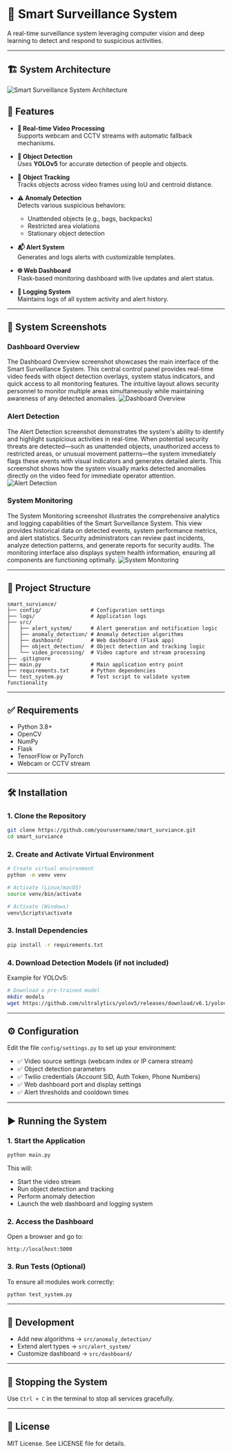 
# 🧠 Smart Surveillance System

A real-time surveillance system leveraging computer vision and deep learning to detect and respond to suspicious activities.

---
## 🏗️ System Architecture

![Smart Surveillance System Architecture](./screenshots/architecture.png)

## 🚀 Features

- **🔴 Real-time Video Processing**  
  Supports webcam and CCTV streams with automatic fallback mechanisms.

- **🎯 Object Detection**  
  Uses **YOLOv5** for accurate detection of people and objects.

- **📍 Object Tracking**  
  Tracks objects across video frames using IoU and centroid distance.

- **⚠️ Anomaly Detection**  
  Detects various suspicious behaviors:
  - Unattended objects (e.g., bags, backpacks)
  - Restricted area violations
  - Stationary object detection

- **📬 Alert System**  
  Generates and logs alerts with customizable templates.

- **🌐 Web Dashboard**  
  Flask-based monitoring dashboard with live updates and alert status.

- **📝 Logging System**  
  Maintains logs of all system activity and alert history.

---

## 📸 System Screenshots

### Dashboard Overview
The Dashboard Overview screenshot showcases the main interface of the Smart Surveillance System. This central control panel provides real-time video feeds with object detection overlays, system status indicators, and quick access to all monitoring features. The intuitive layout allows security personnel to monitor multiple areas simultaneously while maintaining awareness of any detected anomalies.
![Dashboard Overview](./screenshots/output_1.jpg)

### Alert Detection
The Alert Detection screenshot demonstrates the system's ability to identify and highlight suspicious activities in real-time. When potential security threats are detected—such as unattended objects, unauthorized access to restricted areas, or unusual movement patterns—the system immediately flags these events with visual indicators and generates detailed alerts. This screenshot shows how the system visually marks detected anomalies directly on the video feed for immediate operator attention.
![Alert Detection](./screenshots/output_2.jpg)

### System Monitoring
The System Monitoring screenshot illustrates the comprehensive analytics and logging capabilities of the Smart Surveillance System. This view provides historical data on detected events, system performance metrics, and alert statistics. Security administrators can review past incidents, analyze detection patterns, and generate reports for security audits. The monitoring interface also displays system health information, ensuring all components are functioning optimally.
![System Monitoring](./screenshots/output_3.jpg)

---

## 📁 Project Structure

```
smart_surviance/
├── config/                # Configuration settings
├── logs/                  # Application logs
├── src/
│   ├── alert_system/      # Alert generation and notification logic
│   ├── anomaly_detection/ # Anomaly detection algorithms
│   ├── dashboard/         # Web dashboard (Flask app)
│   ├── object_detection/  # Object detection and tracking logic
│   └── video_processing/  # Video capture and stream processing
├── .gitignore
├── main.py                # Main application entry point
├── requirements.txt       # Python dependencies
└── test_system.py         # Test script to validate system functionality
```

---

## ✅ Requirements

- Python 3.8+
- OpenCV
- NumPy
- Flask
- TensorFlow or PyTorch
- Webcam or CCTV stream

---

## 🛠 Installation

### 1. Clone the Repository

```bash
git clone https://github.com/yourusername/smart_surviance.git
cd smart_surviance
```

### 2. Create and Activate Virtual Environment

```bash
# Create virtual environment
python -m venv venv

# Activate (Linux/macOS)
source venv/bin/activate

# Activate (Windows)
venv\Scripts\activate
```

### 3. Install Dependencies

```bash
pip install -r requirements.txt
```

### 4. Download Detection Models (if not included)

Example for YOLOv5:

```bash
# Download a pre-trained model
mkdir models
wget https://github.com/ultralytics/yolov5/releases/download/v6.1/yolov5s.pt -P models/
```

---

## ⚙️ Configuration

Edit the file `config/settings.py` to set up your environment:

- ✅ Video source settings (webcam index or IP camera stream)
- ✅ Object detection parameters
- ✅ Twilio credentials (Account SID, Auth Token, Phone Numbers)
- ✅ Web dashboard port and display settings
- ✅ Alert thresholds and cooldown times

---

## ▶️ Running the System

### 1. Start the Application

```bash
python main.py
```

This will:
- Start the video stream
- Run object detection and tracking
- Perform anomaly detection
- Launch the web dashboard and logging system

### 2. Access the Dashboard

Open a browser and go to:

```
http://localhost:5000
```

### 3. Run Tests (Optional)

To ensure all modules work correctly:

```bash
python test_system.py
```

---

## 🧪 Development

- Add new algorithms → `src/anomaly_detection/`
- Extend alert types → `src/alert_system/`
- Customize dashboard → `src/dashboard/`


---

## 🛑 Stopping the System

Use `Ctrl + C` in the terminal to stop all services gracefully.

---

## 📄 License

MIT License. See LICENSE file for details.
